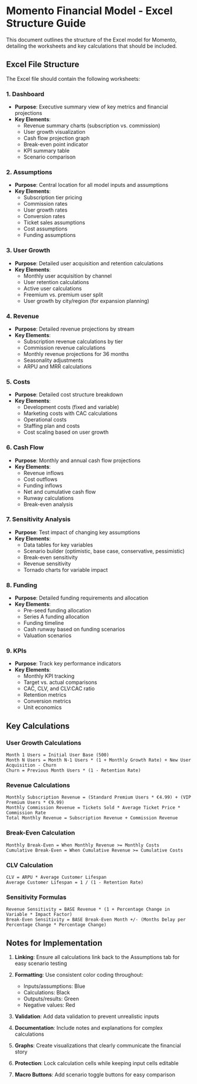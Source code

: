 # Momento Financial Model - Excel Structure Guide

This document outlines the structure of the Excel model for Momento, detailing the worksheets and key calculations that should be included.

## Excel File Structure

The Excel file should contain the following worksheets:

### 1. Dashboard
- **Purpose**: Executive summary view of key metrics and financial projections
- **Key Elements**:
  - Revenue summary charts (subscription vs. commission)
  - User growth visualization
  - Cash flow projection graph
  - Break-even point indicator
  - KPI summary table
  - Scenario comparison

### 2. Assumptions
- **Purpose**: Central location for all model inputs and assumptions
- **Key Elements**:
  - Subscription tier pricing
  - Commission rates
  - User growth rates
  - Conversion rates
  - Ticket sales assumptions
  - Cost assumptions
  - Funding assumptions

### 3. User Growth
- **Purpose**: Detailed user acquisition and retention calculations
- **Key Elements**:
  - Monthly user acquisition by channel
  - User retention calculations
  - Active user calculations
  - Freemium vs. premium user split
  - User growth by city/region (for expansion planning)

### 4. Revenue
- **Purpose**: Detailed revenue projections by stream
- **Key Elements**:
  - Subscription revenue calculations by tier
  - Commission revenue calculations
  - Monthly revenue projections for 36 months
  - Seasonality adjustments
  - ARPU and MRR calculations

### 5. Costs
- **Purpose**: Detailed cost structure breakdown
- **Key Elements**:
  - Development costs (fixed and variable)
  - Marketing costs with CAC calculations
  - Operational costs
  - Staffing plan and costs
  - Cost scaling based on user growth

### 6. Cash Flow
- **Purpose**: Monthly and annual cash flow projections
- **Key Elements**:
  - Revenue inflows
  - Cost outflows
  - Funding inflows
  - Net and cumulative cash flow
  - Runway calculations
  - Break-even analysis

### 7. Sensitivity Analysis
- **Purpose**: Test impact of changing key assumptions
- **Key Elements**:
  - Data tables for key variables
  - Scenario builder (optimistic, base case, conservative, pessimistic)
  - Break-even sensitivity
  - Revenue sensitivity
  - Tornado charts for variable impact

### 8. Funding
- **Purpose**: Detailed funding requirements and allocation
- **Key Elements**:
  - Pre-seed funding allocation
  - Series A funding allocation
  - Funding timeline
  - Cash runway based on funding scenarios
  - Valuation scenarios

### 9. KPIs
- **Purpose**: Track key performance indicators
- **Key Elements**:
  - Monthly KPI tracking
  - Target vs. actual comparisons
  - CAC, CLV, and CLV:CAC ratio
  - Retention metrics
  - Conversion metrics
  - Unit economics

## Key Calculations

### User Growth Calculations
```
Month 1 Users = Initial User Base (500)
Month N Users = Month N-1 Users * (1 + Monthly Growth Rate) + New User Acquisition - Churn
Churn = Previous Month Users * (1 - Retention Rate)
```

### Revenue Calculations
```
Monthly Subscription Revenue = (Standard Premium Users * €4.99) + (VIP Premium Users * €9.99)
Monthly Commission Revenue = Tickets Sold * Average Ticket Price * Commission Rate
Total Monthly Revenue = Subscription Revenue + Commission Revenue
```

### Break-Even Calculation
```
Monthly Break-Even = When Monthly Revenue >= Monthly Costs
Cumulative Break-Even = When Cumulative Revenue >= Cumulative Costs
```

### CLV Calculation
```
CLV = ARPU * Average Customer Lifespan
Average Customer Lifespan = 1 / (1 - Retention Rate)
```

### Sensitivity Formulas
```
Revenue Sensitivity = BASE Revenue * (1 + Percentage Change in Variable * Impact Factor)
Break-Even Sensitivity = BASE Break-Even Month +/- (Months Delay per Percentage Change * Percentage Change)
```

## Notes for Implementation

1. **Linking**: Ensure all calculations link back to the Assumptions tab for easy scenario testing

2. **Formatting**: Use consistent color coding throughout:
   - Inputs/assumptions: Blue
   - Calculations: Black
   - Outputs/results: Green
   - Negative values: Red

3. **Validation**: Add data validation to prevent unrealistic inputs

4. **Documentation**: Include notes and explanations for complex calculations

5. **Graphs**: Create visualizations that clearly communicate the financial story

6. **Protection**: Lock calculation cells while keeping input cells editable

7. **Macro Buttons**: Add scenario toggle buttons for easy comparison 